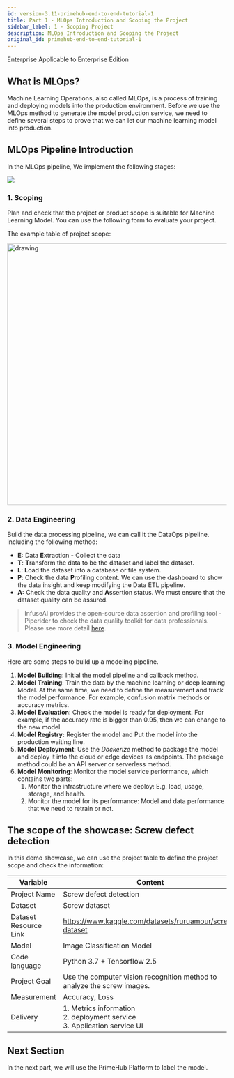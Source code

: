 ```yaml
---
id: version-3.11-primehub-end-to-end-tutorial-1
title: Part 1 - MLOps Introduction and Scoping the Project
sidebar_label: 1 - Scoping Project
description: MLOps Introduction and Scoping the Project
original_id: primehub-end-to-end-tutorial-1
---
```

<div class="label-sect">
  <div class="ee-only tooltip">Enterprise
    <span class="tooltiptext">Applicable to Enterprise Edition</span>
  </div>
</div>

## What is MLOps?

Machine Learning Operations, also called MLOps, is a process of training and deploying models into the production environment. Before we use the MLOps method to generate the model production service, we need to define several steps to prove that we can let our machine learning model into production.

## MLOps Pipeline Introduction

In the MLOps pipeline, We implement the following stages:

![](assets/primehub-end-to-end-tutorial-mlops_pipeline_introduction.png)

### 1. Scoping

Plan and check that the project or product scope is suitable for Machine Learning Model. You can use the following form to evaluate your project.

The example table of project scope:
        
<img src="assets/primehub-end-to-end-tutorial-project-scope-example.png" alt="drawing" width="600"/>

### 2. Data Engineering


Build the data processing pipeline, we can call it the DataOps pipeline. including the following method: 

- **E:** Data **E**xtraction - Collect the data
- **T**: **T**ransform the data to be the dataset and label the dataset.
- **L**: **L**oad the dataset into a database or file system.
- **P**: Check the data **P**rofiling content. We can use the dashboard to show the data insight and keep modifying the Data ETL pipeline.
- **A:** Check the data quality and **A**ssertion status. We must ensure that the dataset quality can be assured.
    
> InfuseAI provides the open-source data assertion and profiling tool - Piperider to check the data quality toolkit for data professionals. Please see more detail [here](https://www.piperider.io/).
    
### 3. Model Engineering

Here are some steps to build up a modeling pipeline.

1. **Model Building**: Initial the model pipeline and callback method.
2. **Model Training**: Train the data by the machine learning or deep learning Model. At the same time, we need to define the measurement and track the model performance. For example, confusion matrix methods or accuracy metrics.
3. **Model Evaluation**: Check the model is ready for deployment. For example, if the accuracy rate is bigger than 0.95, then we can change to the new model.
4. **Model Registry:** Register the model and Put the model into the production waiting line.
4. **Model** **Deployment**: Use the *Dockerize* method to package the model and deploy it into the cloud or edge devices as endpoints. The package method could be an API server or serverless method.
5. **Model Monitoring**: Monitor the model service performance, which contains two parts:
    1. Monitor the infrastructure where we deploy: E.g. load, usage, storage, and health.
    2. Monitor the model for its performance: Model and data performance that we need to retrain or not.

## The scope of the showcase: Screw defect detection

In this demo showcase, we can use the project table to define the project scope and check the information:

| Variable | Content |
| --- | --- |
| Project Name | Screw defect detection |
| Dataset | Screw dataset |
| Dataset Resource Link | https://www.kaggle.com/datasets/ruruamour/screw-dataset |
| Model | Image Classification Model |
| Code language | Python 3.7 + Tensorflow 2.5 |
| Project Goal | Use the computer vision recognition method to analyze the screw images. |
| Measurement | Accuracy, Loss |
| Delivery | 1. Metrics information<br />2. deployment service<br />3. Application service UI |

## Next Section

In the next part, we will use the PrimeHub Platform to label the model.